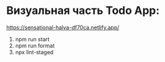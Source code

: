 # Визуальная часть Todo App:

https://sensational-halva-df70ca.netlify.app/

1. npm run start
2. npm run format
3. npx lint-staged
